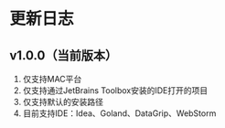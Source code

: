 # 更新日志

## v1.0.0（当前版本）

1. 仅支持MAC平台
2. 仅支持通过JetBrains Toolbox安装的IDE打开的项目
3. 仅支持默认的安装路径
4. 目前支持IDE：Idea、Goland、DataGrip、WebStorm